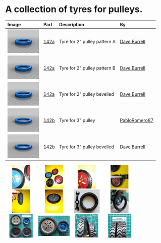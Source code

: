 # A collection of tyres for pulleys.

Image | Part | Description | By
:--- | :--- | :--- | :---
[<img src="images/142a_pattern_a.png" width="100">](stl/142a_pattern_a.stl) | [142a](stl/142a_pattern_a.stl) | Tyre for 2" pulley pattern A | [Dave Burrell](https://www.thingiverse.com/thing:5021493)
[<img src="images/142a_pattern_b.png" width="100">](stl/142a_pattern_b.stl) | [142a](stl/142a_pattern_b.stl) | Tyre for 2" pulley pattern B | [Dave Burrell](https://www.thingiverse.com/thing:5021493)
[<img src="images/142a_bevelled.png" width="100">](stl/142a_bevelled.stl) | [142a](stl/142a_bevelled.stl) | Tyre for 2" pulley bevelled | [Dave Burrell](https://www.thingiverse.com/thing:5021493)
[<img src="images/142b.png" width="100">](stl/142b.stl) | [142b](stl/142b.stl) | Tyre for 3" pulley | [PabloRomero87](https://www.thingiverse.com/thing:4935158)
[<img src="images/142b_bevelled.png" width="100">](stl/142b_bevelled.stl) | [142b](stl/142b_bevelled.stl) | Tyre for 3" pulley bevelled | [Dave Burrell](https://www.thingiverse.com/thing:5021493)
[<img src="images/19b-1.jpg" width="100">](images/19b-1.jpg)
[<img src="images/19b-2.jpg" width="100">](images/19b-2.jpg)
[<img src="images/19b-3.jpg" width="100">](images/19b-3.jpg)
[<img src="images/19b-4.jpg" width="100">](images/19b-4.jpg)
[<img src="images/19b-5.jpg" width="100">](images/19b-5.jpg)
[<img src="images/19b-6.jpg" width="100">](images/19b-6.jpg)
[<img src="images/142a.gif" width="100">](images/142a.gif)
[<img src="images/142a_side_view.gif" width="100">](images/142a_side_view.gif)
[<img src="images/profile.gif" width="100">](images/profile.gif)
[<img src="images/side_view.gif" width="100">](images/side_view.gif)
[<img src="images/bevelled.gif" width="100">](images/bevelled.gif)
[<img src="images/treads.gif" width="100">](images/treads.gif)
